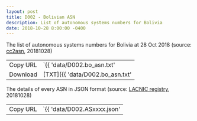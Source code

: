 ```yaml
---
layout: post
title: D002 - Bolivian ASN
description: List of autonomous systems numbers for Bolivia
date: 2018-10-28 8:00:00 -0400
---
```


The list of autonomous systems numbers for Bolivia at 28 Oct 2018 (source: [cc2asn](https://www.cc2asn.com/data/bo_asn), 20181028)

|          |                                               |
| -------- | --------------------------------------------- |
| Copy URL | `{{ 'data/D002.bo_asn.txt' | absolute_url }}` |
| Download | [TXT]({{ 'data/D002.bo_asn.txt'               | relative_url }}) |

The details of every ASN in JSON format (source: [LACNIC registry](https://rdap-web.lacnic.net/), 20181028)

|          |                                                                        |
| -------- | ---------------------------------------------------------------------- |
| Copy URL | `{{ 'data/D002.ASxxxx.json' | absolute_url }}` (replace `xxxx` by ASN) |
